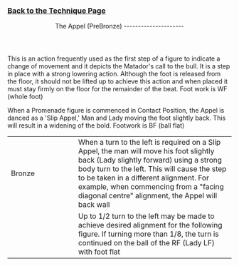 ### [ Back to the Technique Page](../technique.html)

 <header>The Appel (PreBronze)
---------------------

 </header>This is an action frequently used as the first step of a figure to indicate a change of movement and it depicts the Matador's call to the bull. It is a step in place with a strong lowering action. Although the foot is released from the floor, it should not be lifted up to achieve this action and when placed it must stay firmly on the floor for the remainder of the beat. Foot work is WF (whole foot)  
   
 When a Promenade figure is commenced in Contact Position, the Appel is danced as a 'Slip Appel,' Man and Lady moving the foot slightly back. This will result in a widening of the bold. Footwork is BF (ball flat)

 <table> <tbody><tr> <td style="width:30%">Bronze</td> <td>When a turn to the left is required on a Slip Appel, the man will move his foot slightly back (Lady slightly forward) using a strong body turn to the left. This will cause the step to be taken in a different alignment. For example, when commencing from a "facing diagonal centre" alignment, the Appel will back wall</td> </tr> <tr> <td></td> <td>Up to 1/2 turn to the left may be made to achieve desired alignment for the following figure. If turning more than 1/8, the turn is continued on the ball of the RF (Lady LF) with foot flat</td> </tr> </tbody></table>